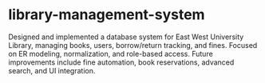 # library-management-system
Designed and implemented a database system for East West University Library, managing books, users, borrow/return tracking, and fines. Focused on ER modeling, normalization, and role-based access. Future improvements include fine automation, book reservations, advanced search, and UI integration.
